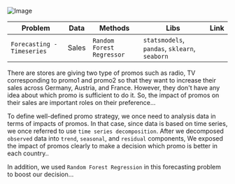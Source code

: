 ![Image](https://cdn-images-1.medium.com/max/1600/1*QHB8AhRSDDKpCV1WU1xFag.png)

|__Problem__|__Data__|__Methods__|__Libs__|__Link__|
|-|-|-|-|-|
|`Forecasting - Timeseries`|Sales|`Random Forest Regressor`|`statsmodels`, `pandas`, `sklearn`, `seaborn`|

There are stores are giving two type of promos such as radio, TV corresponding to promo1 and promo2 so that they want to increase their sales across Germany, Austria, and France. However, they don't have any idea about which promo is sufficient to do it. So, the impact of promos on their sales are important roles on their preference...

To define well-defined promo strategy, we once need to analysis data in terms of impacts of promos. In that case, since data is based on time series, we once referred to use  `time series decomposition`.  After we decomposed `observed` data into `trend`, `seasonal`, and `residual` components, We exposed the impact of promos clearly to make a decision which promo is better in each country..

In addition, we used `Random Forest Regression` in this forecasting problem to boost our decision...
